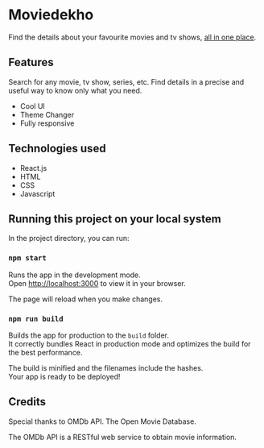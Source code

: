 # Moviedekho

<!-- This project was bootstrapped with [Create React App](https://github.com/facebook/create-react-app). -->
Find the details about your favourite movies and tv shows, [all in one place](https://moviedekhlo.netlify.app/).

## Features
Search for any movie, tv show, series, etc. Find details in a precise and useful way to know only what you need.
- Cool UI
- Theme Changer
- Fully responsive

## Technologies used
- React.js
- HTML
- CSS
- Javascript

## Running this project on your local system

In the project directory, you can run:

### `npm start`

Runs the app in the development mode.\
Open [http://localhost:3000](http://localhost:3000) to view it in your browser.

The page will reload when you make changes.

### `npm run build`

Builds the app for production to the `build` folder.\
It correctly bundles React in production mode and optimizes the build for the best performance.

The build is minified and the filenames include the hashes.\
Your app is ready to be deployed!

## Credits

Special thanks to OMDb API.
The Open Movie Database.

The OMDb API is a RESTful web service to obtain movie information.
